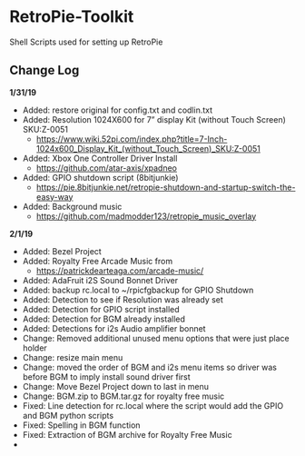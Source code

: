 # RetroPie-Toolkit
Shell Scripts used for setting up RetroPie 


## Change Log

**1/31/19**
- Added: restore original for config.txt and codlin.txt
- Added: Resolution 1024X600 for 7” display Kit (without Touch Screen) SKU:Z-0051
  - https://www.wiki.52pi.com/index.php?title=7-Inch-1024x600_Display_Kit_(without_Touch_Screen)_SKU:Z-0051
- Added: Xbox One Controller Driver Install
  - https://github.com/atar-axis/xpadneo 
- Added: GPIO shutdown script (8bitjunkie)
  - https://pie.8bitjunkie.net/retropie-shutdown-and-startup-switch-the-easy-way
- Added: Background music 
  - https://github.com/madmodder123/retropie_music_overlay

**2/1/19**
- Added: Bezel Project 
- Added: Royalty Free Arcade Music from 
  - https://patrickdearteaga.com/arcade-music/ 
- Added: AdaFruit i2S Sound Bonnet Driver
- Added: backup rc.local to ~/rpicfgbackup for GPIO Shutdown
- Added: Detection to see if Resolution was already set 
- Added: Detection for GPIO script installed
- Added: Detection for BGM already installed
- Added: Detections for i2s Audio amplifier bonnet 
- Change: Removed additional unused menu options that were just place holder
- Change: resize main menu 
- Change: moved the order of BGM and i2s menu items so driver was before BGM to imply install sound driver first 
- Change: Move Bezel Project down to last in menu 	
- Change: BGM.zip to BGM.tar.gz for royalty free music
- Fixed: Line detection for rc.local where the script would add the GPIO and BGM python scripts
- Fixed: Spelling in BGM function
- Fixed: Extraction of BGM archive for Royalty Free Music
- 




